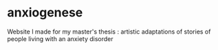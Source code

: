 # anxiogenese
Website I made for my master's thesis : artistic adaptations of stories of people living with an anxiety disorder
